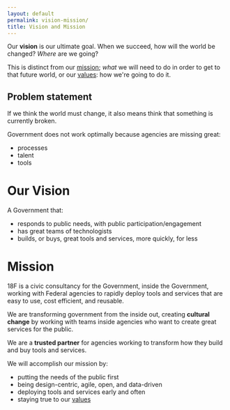 ```yaml
---
layout: default
permalink: vision-mission/
title: Vision and Mission
---
```


Our **vision** is our ultimate goal. When we succeed, how will the world be changed? _Where_ are we going?

This is distinct from our [mission](../mission); _what_ we will need to do in order to get to that future world, or our [values](/core-values/index.html): how we're going to do it.

## Problem statement

If we think the world must change, it also means think that something is currently broken.

Government does not work optimally because agencies are missing great:

* processes
* talent
* tools

# Our Vision

A Government that:

* responds to public needs, with public participation/engagement
* has great teams of technologists
* builds, or buys, great tools and services, more quickly, for less

# Mission

18F is a civic consultancy for the Government, inside the Government, working with Federal agencies to rapidly deploy tools and services that are easy to use, cost efficient, and reusable. 

We are transforming government from the inside out, creating **cultural change** by working with teams inside agencies who want to create great services for the public. 

We are a **trusted partner** for agencies working to transform how they build and buy tools and services.

We will accomplish our mission by:

* putting the needs of the public first
* being design-centric, agile, open, and data-driven
* deploying tools and services early and often
* staying true to our [values](/core-values/index.html)
